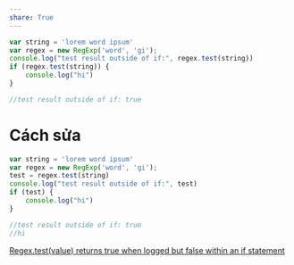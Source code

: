 ```yaml
---
share: True
---
```

```js
var string = 'lorem word ipsum'
var regex = new RegExp('word', 'gi');
console.log("test result outside of if:", regex.test(string))
if (regex.test(string)) {
    console.log("hi")
}

//test result outside of if: true
```
# Cách sửa
```js
var string = 'lorem word ipsum'
var regex = new RegExp('word', 'gi');
test = regex.test(string)
console.log("test result outside of if:", test)
if (test) {
    console.log("hi")
}

//test result outside of if: true
//hi
```

[Regex.test(value) returns true when logged but false within an if statement](https://stackoverflow.com/a/59694184/3416774)